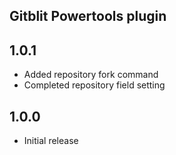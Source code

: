 ## Gitblit Powertools plugin

## 1.0.1

- Added repository fork command
- Completed repository field setting

## 1.0.0

- Initial release
